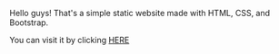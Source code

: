 Hello guys! That's a simple static website made with HTML, CSS, and Bootstrap.

You can visit it by clicking [HERE](https://vinibon.github.io/bon-loves-cars/)
